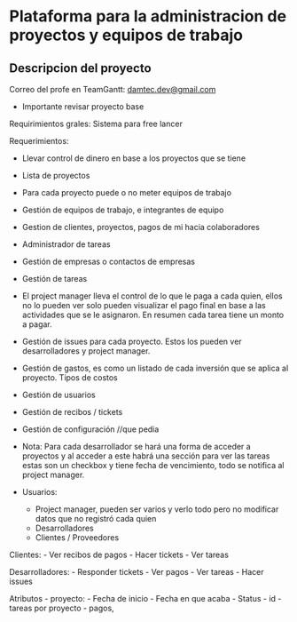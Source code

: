 # Plataforma para la administracion de proyectos y equipos de trabajo

## Descripcion del proyecto

Correo del profe en TeamGantt: damtec.dev@gmail.com

* Importante revisar proyecto base

Requirimientos grales: Sistema para free lancer

Requerimientos:
- Llevar control de dinero en base a los proyectos que se tiene
- Lista de proyectos
- Para cada proyecto puede o no meter equipos de trabajo
- Gestión de equipos de trabajo, e integrantes de equipo
- Gestion de clientes, proyectos, pagos de mi hacia colaboradores
- Administrador de tareas
- Gestión de empresas o contactos de empresas
- Gestión de tareas
- El project manager lleva el control de lo que le paga a cada quien, ellos no lo pueden ver solo pueden visualizar el pago final en base a las actividades que se le asignaron. En resumen cada tarea tiene un monto a pagar.
- Gestión de issues para cada proyecto. Estos los pueden ver desarrolladores y project manager. 
- Gestión de gastos, es como un listado de cada inversión que se aplica al proyecto. Tipos de costos
- Gestión de usuarios
- Gestión de recibos / tickets
- Gestión de configuración //que pedia




- Nota: Para cada desarrollador se hará una forma de acceder a proyectos y al acceder a este habrá una sección para ver las tareas estas son un checkbox y tiene fecha de vencimiento, todo se notifica al project manager.





- Usuarios:
	- Project manager, pueden ser varios y verlo todo pero no modificar datos que no registró cada quien
	- Desarrolladores
	- Clientes / Proveedores

Clientes:
	- Ver recibos de pagos
	- Hacer tickets
	- Ver tareas

Desarrolladores:
	- Responder tickets
	- Ver pagos
	- Ver tareas
	- Hacer issues

Atributos - proyecto:
	- Fecha de inicio
	- Fecha en que acaba
	- Status
	- id
	- tareas por proyecto
	- pagos, 
